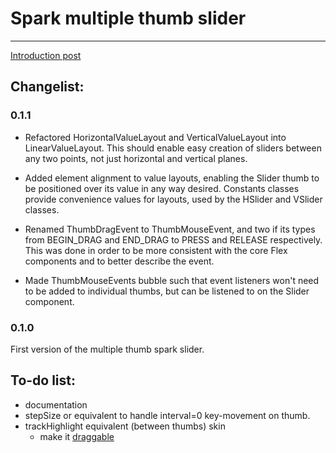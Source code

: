 # Spark multiple thumb slider
***

[Introduction post](http://patrickmowrer.com/2010/10/18/multiple-thumb-spark-slider-component)

## Changelist:

### 0.1.1
* Refactored HorizontalValueLayout and VerticalValueLayout into LinearValueLayout. This should enable easy creation of sliders between any two points, not just horizontal and vertical planes.

* Added element alignment to value layouts, enabling the Slider thumb to be positioned over its value in any way desired. Constants classes provide convenience values for layouts, used by the HSlider and VSlider classes.

* Renamed ThumbDragEvent to ThumbMouseEvent, and two if its types from BEGIN_DRAG and END_DRAG to PRESS and RELEASE respectively. This was done in order to be more consistent with the core Flex components and to better describe the event. 

* Made ThumbMouseEvents bubble such that event listeners won't need to be added to individual thumbs, but can be listened to on the Slider component.

### 0.1.0
First version of the multiple thumb spark slider.

## To-do list:
* documentation
* stepSize or equivalent to handle interval=0 key-movement on thumb.
* trackHighlight equivalent (between thumbs) skin
  * make it [draggable](http://dougmccune.com/blog/2007/01/21/draggable-slider-component-for-flex/)


